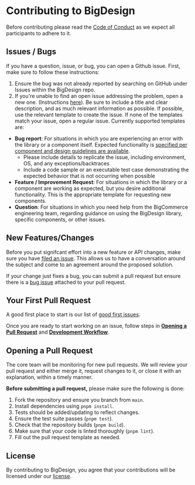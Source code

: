 # Contributing to BigDesign

Before contributing please read the [Code of Conduct](https://github.com/bigcommerce/big-design/blob/main/CODE_OF_CONDUCT.md) as we expect all participants to adhere to it.

## Issues / Bugs

If you have a question, issue, or bug, you can open a Github issue. First, make sure to follow these instructions:

1. Ensure the bug was not already reported by searching on GitHub under Issues within the BigDesign repo.
2. If you're unable to find an open issue addressing the problem, open a new one. (Instructions [here](https://help.github.com/en/articles/creating-an-issue)). Be sure to include a title and clear description, and as much relevant information as possible. If possible, use the relevant template to create the issue. If none of the templates match your issue, open a regular issue. Currently supported templates are:
* **Bug report**: For situations in which you are experiencing an error with the library or a component itself. Expected functionality is [specified per component and design guidelines are available](https://developer.bigcommerce.com/big-design/).
	* Please include details to replicate the issue, including environment, OS, and any exceptions/backtraces
	* Include a code sample or an executable test case demonstrating the expected behavior that is not occurring when possible
* **Feature / Improvement Request**: For situations in which the library or a component are working as expected, but you desire additional functionality. This is the appropriate template for requesting new components.
* **Question**: For situations in which you need help from the BigCommerce engineering team, regarding guidance on using the BigDesign library, specific components, or other issues.

## New Features/Changes

Before you put signifcant effort into a new feature or API changes, make sure you have [filed an issue](https://github.com/bigcommerce/big-design/issues/new?assignees=&labels=&template=feature---improvement-request.md&title=). This allows us to have a conversation around the subject and come to an agreement around the proposed solution.

If your change just fixes a bug, you can submit a pull request but ensure there is a [bug issue](https://github.com/bigcommerce/big-design/issues/new?assignees=&labels=&template=bug_report.md&title=) attached to your pull request.

## Your First Pull Request

A good first place to start is our list of [good first issues](https://github.com/bigcommerce/big-design/issues?q=is%3Aopen+is%3Aissue+label%3A%22good+first+issue%22).

Once you are ready to start working on an issue, follow steps in **[Opening a Pull Request](#opening-a-pull-request)** and **[Development Workflow](https://github.com/bigcommerce/big-design/blob/main/README.md#development)**.

## Opening a Pull Request

The core team will be monitoring for new pull requests. We will review your pull request and either merge it, request changes to it, or close it with an explanation, within a timely manner.

**Before submitting a pull request,** please make sure the following is done:
1. Fork the repository and ensure you branch from `main`.
2. Install dependencies using `pnpm install`.
3. Tests should be added/updating to reflect changes.
4. Ensure the test suite passes (`pnpm test`).
5. Check that the repository builds (`pnpm build`).
6. Make sure that your code is linted thoroughly (`pnpm lint`).
7. Fill out the pull request template as needed.

## License

By contributing to BigDesign, you agree that your contributions will be licensed under our [license](https://github.com/bigcommerce/big-design/blob/main/LICENSE.md).
